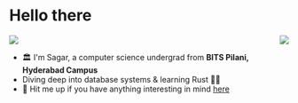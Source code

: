 # Hello there
<img src="https://user-images.githubusercontent.com/74038190/212284100-561aa473-3905-4a80-b561-0d28506553ee.gif" width=auto>
<img align="right" src="https://skillicons.dev/icons?i=c,cpp,rust,java,mysql,postgres,mongodb,sqlite,supabase&perline=3" />

- 🏛️ I'm Sagar, a computer science undergrad from **BITS Pilani, Hyderabad Campus**
- Diving deep into database systems & learning Rust 🦀🚀
- 💬 Hit me up if you have anything interesting in mind [here]()
